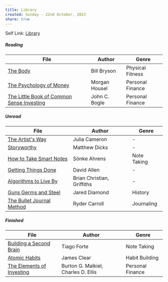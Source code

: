 ```yaml
---
title: Library
created: Sunday - 22nd October, 2023
share: true
---
```


Self Link: [Library](Library.md)

##### Reading

|File|Author|Genre|
|----|------|-----|
|[The Body](./The%20Body.md)|Bill Bryson|Physical Fitness|
|[The Psychology of Money](./The%20Psychology%20of%20Money.md)|Morgan Housel|Personal Finance|
|[The Little Book of Common Sense Investing](./The%20Little%20Book%20of%20Common%20Sense%20Investing.md)|John C. Bogle|Personal Finance|

##### Unread

|File|Author|Genre|
|----|------|-----|
|[The Artist's Way](./The%20Artist's%20Way.md)|Julia Cameron|-|
|[Storyworthy](./Storyworthy.md)|Matthew Dicks|-|
|[How to Take Smart Notes](./How%20to%20Take%20Smart%20Notes.md)|Sönke Ahrens|Note Taking|
|[Getting Things Done](./Getting%20Things%20Done.md)|David Allen|-|
|[Algorithms to Live By](./Algorithms%20to%20Live%20By.md)|Brian Christian, Griffiths|-|
|[Guns Germs and Steel](./Guns%20Germs%20and%20Steel.md)|Jared Diamond|History|
|[The Bullet Journal Method](./The%20Bullet%20Journal%20Method.md)|Ryder Carroll|Journaling|

##### Finished

|File|Author|Genre|
|----|------|-----|
|[Building a Second Brain](./Building%20a%20Second%20Brain.md)|Tiago Forte|Note Taking|
|[Atomic Habits](./Atomic%20Habits.md)|James Clear|Habit Building|
|[The Elements of Investing](./The%20Elements%20of%20Investing.md)|Burton G. Malkiel, Charles D. Ellis|Personal Finance|
